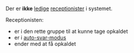 Der er **ikke** [ledige](Terminologi#ledig) [receptionister](Terminologi#receptionist) i systemet.

Receptionisten:

* er i den rette gruppe til at kunne tage opkaldet
* er i [auto-svar-modus](Terminologi#auto-svar-modus)
* ender med at få opkaldet
 
